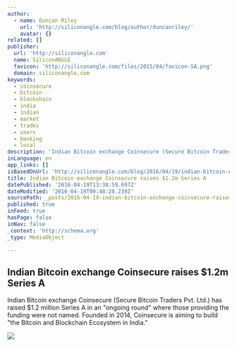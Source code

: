```yaml
---
author:
  - name: Duncan Riley
    url: 'http://siliconangle.com/blog/author/duncanriley/'
    avatar: {}
related: []
publisher:
  url: 'http://siliconangle.com'
  name: SiliconANGLE
  favicon: 'http://siliconangle.com/files/2015/04/favicon-SA.png'
  domain: siliconangle.com
keywords:
  - coinsecure
  - bitcoin
  - blockchain
  - india
  - indian
  - market
  - trades
  - users
  - banking
  - local
description: 'Indian Bitcoin exchange Coinsecure (Secure Bitcoin Traders Pvt. Ltd.) has raised $1.2 million Series A in an "ongoing round" where those providing the funding were not named. Founded in 2014, Coinsecure is aiming to build "the Bitcoin and Blockchain Ecosystem in India."'
inLanguage: en
app_links: []
isBasedOnUrl: 'http://siliconangle.com/blog/2016/04/19/indian-bitcoin-exchange-coinsecure-raises-1-2m-series-a/'
title: Indian Bitcoin exchange Coinsecure raises $1.2m Series A
datePublished: '2016-04-19T13:38:59.697Z'
dateModified: '2016-04-19T09:48:28.239Z'
sourcePath: _posts/2016-04-19-indian-bitcoin-exchange-coinsecure-raises-dollar12m-series-a.md
published: true
inFeed: true
hasPage: false
inNav: false
_context: 'http://schema.org'
_type: MediaObject

---
```

<article style=""><h1>Indian Bitcoin exchange Coinsecure raises $1.2m Series A</h1><p>Indian Bitcoin exchange Coinsecure (Secure Bitcoin Traders Pvt. Ltd.) has raised $1.2 million Series A in an "ongoing round" where those providing the funding were not named. Founded in 2014, Coinsecure is aiming to build "the Bitcoin and Blockchain Ecosystem in India."</p><img src="http://siliconangle.com/files/2016/04/coinsecure-800x445.jpg" /></article>